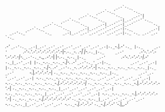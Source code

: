                                                       _.-`-._
                                              _.-`-._'       `-._
                                      _.-`-._'       `-._     _.-'|
                              _.-`-._'       `-._     _.-|_.-'_.-'`-._
                      _.-`-._'       `-._     _.-|_.-'_.-|_.-'        `-._
              _.-`-._'       `-._     _.-|_.-'_.-'_.-'_.-|-._         _.-|
      _.-'-._'       `-._     _.-|_.-'_.-'_.-'_.-'_.-'_.-|-._`-._ _.-'_.-`-._
  _.-'       `_.-'-._ _.-|_.-'_.-'_.-'_.-'_.-'_.-'_.-'_.-|-._`-._|_.-'       `-._
 |-._     _.-'       `_.-'-._'_.-'_.-'_.-'_.-'_.-'_.-'_.-|-._`-._`-._         _.-|
 |-._`-._|-._     _.-'       `_.-'-._'_.-'_.-'_.-'_.-'_.-|-._`_.-'-._`-._ _.-'_.-|
 |-._`-._`-._`-._|-._     _.-'       `_.-'-._'_.-'_.-'_.-|_.-'       `-._|_.-'_.-|
 |-._`-._`-._`-._`-._`-._|-._     _.-'       `_.-'-._'_.-|-._         _.-'_.-'_.-|
 |-._`-._`-._`-._`-._`-._`-._`-._|-._     _.-'       `_.-'-._`-._ _.-'_.-'_.-'_.-|
  -._`-._`-._`-._`-._`-._`-._`-._`-._`-._|-._     _.-'       `-._|_.-'_.-'_.-'_.-|
     `-._`-._`-._`-._`-._`-._`-._`-._`-._`-._`-._|-._         _.-'_.-'_.-'_.-'_.-|
         `-._`-._`-._`-._`-._`-._`-._`-._`-._`-._`-._`-._ _.-'_.-'_.-'_.-'_.-'_.-|
             `-._`-._`-._`-._`-._`-._`-._`-._`-._`-._`-._|_.-'_.-'_.-'_.-'_.-'_.-|
                 `-._`-._`-._`-._`-._`-._`-._`-._`-._`-._|_.-'_.-'_.-'_.-'_.-'_.-|
                     `-._`-._`-._`-._`-._`-._`-._`-._`-._|_.-'_.-'_.-'_.-'_.-'_.-|
                         `-._`-._`-._`-._`-._`-._`-._`-._|_.-'_.-'_.-'_.-'_.-'_.-|
                             `-._`-._`-._`-._`-._`-._`-._|_.-'_.-'_.-'_.-'_.-'_.-|
                                 `-._`-._`-._`-._`-._`-._|_.-'_.-'_.-'_.-'_.-'_.-'
                                     `-._`-._`-._`-._`-._|_.-'_.-'_.-'_.-'_.-'
                                         `-._`-._`-._`-._|_.-'_.-'_.-'_.-'
                                             `-._`-._`-._|_.-'_.-'_.-'
                                                 `-._`-._|_.-'_.-'
                                                     `-._|_.-'  
